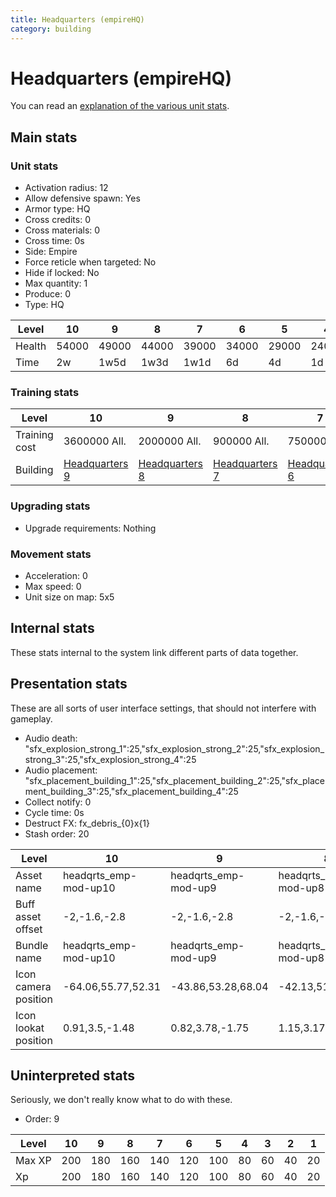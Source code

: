 ```yaml
---
title: Headquarters (empireHQ)
category: building
---
```


# Headquarters (empireHQ)

You can read an [explanation  of the various unit stats](unitexplained.md).

## Main stats

### Unit stats

  * Activation radius: 12
  * Allow defensive spawn: Yes
  * Armor type: HQ
  * Cross credits: 0
  * Cross materials: 0
  * Cross time: 0s
  * Side: Empire
  * Force reticle when targeted: No
  * Hide if locked: No
  * Max quantity: 1
  * Produce: 0
  * Type: HQ

|Level |10   |9    |8    |7    |6    |5    |4    |3    |2    |1    |
|------|-----|-----|-----|-----|-----|-----|-----|-----|-----|-----|
|Health|54000|49000|44000|39000|34000|29000|24000|18000|15000|10000|
|Time  |2w   |1w5d |1w3d |1w1d |6d   |4d   |1d   |4h   |30s  |8m20s|


### Training stats

|Level        |10                             |9                              |8                              |7                              |6                              |5                              |4                              |3                              |2                              |1        |
|-------------|-------------------------------|-------------------------------|-------------------------------|-------------------------------|-------------------------------|-------------------------------|-------------------------------|-------------------------------|-------------------------------|---------|
|Training cost|3600000 All.                   |2000000 All.                   |900000 All.                    |750000 All.                    |275000 All.                    |135000 All.                    |45000 All.                     |9000 All.                      |1500 All.                      |1000 All.|
|Building     |[Headquarters 9](empireHQ.html)|[Headquarters 8](empireHQ.html)|[Headquarters 7](empireHQ.html)|[Headquarters 6](empireHQ.html)|[Headquarters 5](empireHQ.html)|[Headquarters 4](empireHQ.html)|[Headquarters 3](empireHQ.html)|[Headquarters 2](empireHQ.html)|[Headquarters 1](empireHQ.html)|None     |


### Upgrading stats

  * Upgrade requirements: Nothing

### Movement stats

  * Acceleration: 0
  * Max speed: 0
  * Unit size on map: 5x5

## Internal stats

These stats internal to the system link different parts of data together.


## Presentation stats

These are all sorts of user interface settings, that should not interfere with gameplay.

  * Audio death: "sfx_explosion_strong_1":25,"sfx_explosion_strong_2":25,"sfx_explosion_strong_3":25,"sfx_explosion_strong_4":25
  * Audio placement: "sfx_placement_building_1":25,"sfx_placement_building_2":25,"sfx_placement_building_3":25,"sfx_placement_building_4":25
  * Collect notify: 0
  * Cycle time: 0s
  * Destruct FX: fx_debris_{0}x{1}
  * Stash order: 20

|Level               |10                   |9                   |8                   |7                   |6                   |5                   |4                   |3                   |2                   |1                   |
|--------------------|---------------------|--------------------|--------------------|--------------------|--------------------|--------------------|--------------------|--------------------|--------------------|--------------------|
|Asset name          |headqrts_emp-mod-up10|headqrts_emp-mod-up9|headqrts_emp-mod-up8|headqrts_emp-mod-up7|headqrts_emp-mod-up6|headqrts_emp-mod-up5|headqrts_emp-mod-up4|headqrts_emp-mod-up3|headqrts_emp-mod-up2|headqrts_emp-mod-up1|
|Buff asset offset   |-2,-1.6,-2.8         |-2,-1.6,-2.8        |-2,-1.6,-2.8        |-2,-1.6,-2.8        |-1.6,-2.4,-1.6      |-1.6,-2.4,-1.6      |-1.6,-2.2,-1.6      |-1.6,-2.2,-1.6      |-1.6,-2.2,-1.6      |-1.6,-2.2,-1.6      |
|Bundle name         |headqrts_emp-mod-up10|headqrts_emp-mod-up9|headqrts_emp-mod-up8|headqrts_emp-mod-up7|headqrts_emp-mod-up6|headqrts_emp-mod-up5|headqrts_emp-mod-up4|headqrts_emp-mod-up3|headqrts_emp-mod-up2|headqrts_emp-mod-up1|
|Icon camera position|-64.06,55.77,52.31   |-43.86,53.28,68.04  |-42.13,51.08,66.21  |-42.05,51.09,66.26  |-42.25,50.5,66.56   |-42.32,50.55,66.52  |-42.32,50.58,66.5   |-38.26,45.36,59.67  |-38.27,45.29,59.67  |-38.58,46.01,59     |
|Icon lookat position|0.91,3.5,-1.48       |0.82,3.78,-1.75     |1.15,3.17,-1.32     |1.23,3.18,-1.27     |1.03,2.59,-0.97     |0.96,2.64,-1.01     |0.96,2.67,-1.03     |0.62,2.32,-1.01     |0.61,2.25,-1.01     |0.72,2.46,-1.04     |


## Uninterpreted stats

Seriously, we don't really know what to do with these.

  * Order: 9

|Level |10 |9  |8  |7  |6  |5  |4 |3 |2 |1 |
|------|---|---|---|---|---|---|--|--|--|--|
|Max XP|200|180|160|140|120|100|80|60|40|20|
|Xp    |200|180|160|140|120|100|80|60|40|20|


